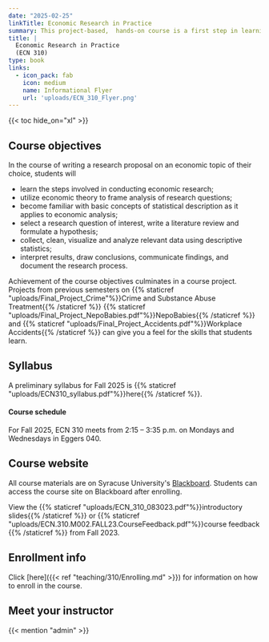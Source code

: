 ```yaml
---
date: "2025-02-25"
linkTitle: Economic Research in Practice
summary: This project-based,  hands-on course is a first step in learning to conduct economic research
title: |
  Economic Research in Practice
  (ECN 310)
type: book
links:
  - icon_pack: fab
    icon: medium
    name: Informational Flyer
    url: 'uploads/ECN_310_Flyer.png'
---
```


{{< toc hide_on="xl" >}}

## Course objectives

In the course of writing a research proposal on an economic topic of their choice, students will
* learn the steps involved in conducting economic research;
* utilize economic theory to frame analysis of research questions;
* become familiar with basic concepts of statistical description as it applies to economic analysis; 
* select a research question of interest, write a literature review and formulate a hypothesis;	
* collect, clean, visualize and analyze relevant data using descriptive statistics;
* interpret results, draw conclusions, communicate findings, and document the research process.

Achievement of the course objectives culminates in a course project. Projects from previous semesters on {{% staticref "uploads/Final_Project_Crime"%}}Crime and Substance Abuse Treatment{{% /staticref %}} {{% staticref "uploads/Final_Project_NepoBabies.pdf"%}}NepoBabies{{% /staticref %}} and {{% staticref "uploads/Final_Project_Accidents.pdf"%}}Workplace Accidents{{% /staticref %}} can give you a feel for the skills that students learn.  


## Syllabus

A preliminary syllabus for Fall 2025 is {{% staticref "uploads/ECN310_syllabus.pdf"%}}here{{% /staticref %}}.

#### Course schedule

For Fall 2025, ECN 310 meets from 2:15 – 3:35 p.m. on Mondays and Wednesdays in Eggers 040.

## Course website

All course materials are on Syracuse University's [Blackboard](https://blackboard.syr.edu/webapps/portal/frameset.jsp). Students can access the course site on Blackboard after enrolling.

View the {{% staticref "uploads/ECN_310_083023.pdf"%}}introductory slides{{% /staticref %}} or {{% staticref "uploads/ECN.310.M002.FALL23.CourseFeedback.pdf"%}}course feedback {{% /staticref %}} from Fall 2023.

## Enrollment info

Click [here]({{< ref "teaching/310/Enrolling.md" >}}) for information on how to enroll in the course.

## Meet your instructor

{{< mention "admin" >}}